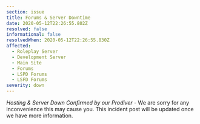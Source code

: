 ```yaml
---
section: issue
title: Forums & Server Downtime
date: 2020-05-12T22:26:55.802Z
resolved: false
informational: false
resolvedWhen: 2020-05-12T22:26:55.830Z
affected:
  - Roleplay Server
  - Development Server
  - Main Site
  - Forums
  - LSPD Forums
  - LSFD Forums
severity: down
---
```

*Hosting & Server Down Confirmed by our Prodiver* - We are sorry for any inconvenience this may cause you. This incident post will be updated once we have more information.